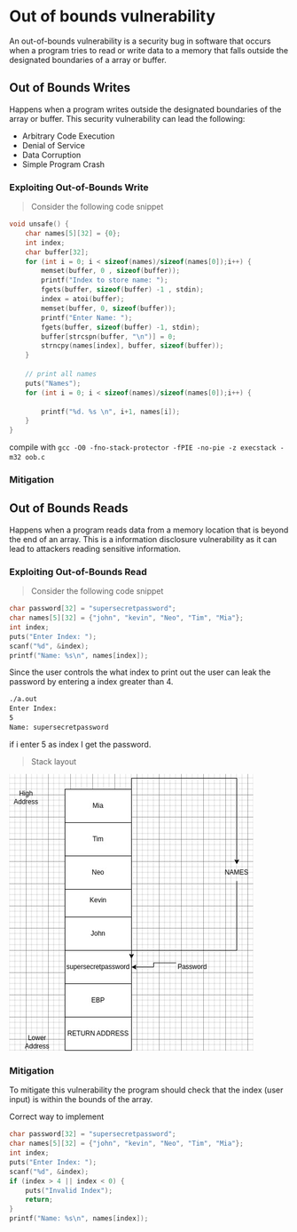 

# Out of bounds vulnerability
An out-of-bounds vulnerability is a security bug in software that occurs when a program tries to read or write data to a memory that falls outside the designated boundaries of a array or buffer.

## Out of Bounds Writes
Happens when a program writes outside the designated boundaries of the array or buffer. This security vulnerability can lead the following:
- Arbitrary Code Execution
- Denial of Service
- Data Corruption
- Simple Program Crash

### Exploiting Out-of-Bounds Write
>  Consider the following code snippet

```c
void unsafe() {
	char names[5][32] = {0};
    int index;
    char buffer[32];
    for (int i = 0; i < sizeof(names)/sizeof(names[0]);i++) {
        memset(buffer, 0 , sizeof(buffer));
        printf("Index to store name: ");
        fgets(buffer, sizeof(buffer) -1 , stdin);
        index = atoi(buffer);
        memset(buffer, 0, sizeof(buffer));
        printf("Enter Name: ");
        fgets(buffer, sizeof(buffer) -1, stdin);
        buffer[strcspn(buffer, "\n")] = 0;
        strncpy(names[index], buffer, sizeof(buffer)); 
    }

    // print all names
    puts("Names");
    for (int i = 0; i < sizeof(names)/sizeof(names[0]);i++) {
    
        printf("%d. %s \n", i+1, names[i]);
    }
}
```

compile with `gcc -O0 -fno-stack-protector -fPIE -no-pie -z execstack -m32 oob.c `

### Mitigation

## Out of Bounds Reads
Happens when a program reads data from a memory location that is beyond the end of an array. This is a information disclosure vulnerability as it can lead to attackers reading sensitive information. 
### Exploiting Out-of-Bounds Read 

> Consider the following code snippet

```c
char password[32] = "supersecretpassword"; 
char names[5][32] = {"john", "kevin", "Neo", "Tim", "Mia"};
int index;
puts("Enter Index: ");
scanf("%d", &index);
printf("Name: %s\n", names[index]);
```

Since the user controls the what index to print out the user can leak the password by entering a index greater than 4.

```sh
./a.out 
Enter Index: 
5
Name: supersecretpassword
```

if i enter 5 as index I get the password.


> Stack layout

![Out-of-bounds stack](../../../assets/images/oob-read-stack.jpg)

### Mitigation
To mitigate this vulnerability the program should check that the index (user input) is within the bounds of the array.

Correct way to implement 

```c
char password[32] = "supersecretpassword"; 
char names[5][32] = {"john", "kevin", "Neo", "Tim", "Mia"};
int index;
puts("Enter Index: ");
scanf("%d", &index);
if (index > 4 || index < 0) {
	puts("Invalid Index");
	return;
}
printf("Name: %s\n", names[index]);
```
